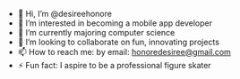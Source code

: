 - 👋 Hi, I’m @desireehonore
- 👀 I’m interested in becoming a mobile app developer
- 🌱 I’m currently majoring computer science
- 💞️ I’m looking to collaborate on fun, innovating projects
- 📫 How to reach me: by email: honoredesiree@gmail.com 
- ⚡ Fun fact: I aspire to be a professional figure skater

<!---
Desireehonore/Desireehonore is a ✨ special ✨ repository because its `README.md` (this file) appears on your GitHub profile.
You can click the Preview link to take a look at your changes.
--->
